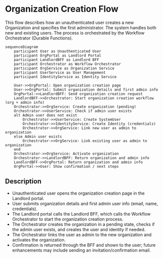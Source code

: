# Organization Creation Flow

This flow describes how an unauthenticated user creates a new Organization and specifies the first administrator. The system handles both new and existing users. The process is orchestrated by the Workflow Orchestrator (Durable Functions).

```mermaid
sequenceDiagram
    participant User as Unauthenticated User
    participant OrgPortal as Landlord Portal
    participant LandlordBFF as Landlord BFF
    participant Orchestrator as Workflow Orchestrator
    participant OrgService as Organization Service
    participant UserService as User Management
    participant IdentityService as Identity Service

    User->>OrgPortal: Open organization creation page
    User->>OrgPortal: Submit organization details and first admin info
    OrgPortal->>LandlordBFF: Send organization creation request
    LandlordBFF->>Orchestrator: Start organization creation workflow (org + admin info)
    Orchestrator->>OrgService: Create organization (pending)
    Orchestrator->>UserService: Check if admin user exists
    alt Admin user does not exist
        Orchestrator->>UserService: Create SystemUser
        Orchestrator->>IdentityService: Create Identity (credentials)
        Orchestrator->>OrgService: Link new user as admin to organization
    else Admin user exists
        Orchestrator->>OrgService: Link existing user as admin to organization
    end
    Orchestrator->>OrgService: Activate organization
    Orchestrator->>LandlordBFF: Return organization and admin info
    LandlordBFF->>OrgPortal: Return organization and admin info
    OrgPortal->>User: Show confirmation / next steps
```

## Description
- Unauthenticated user opens the organization creation page in the Landlord portal.
- User submits organization details and first admin user info (email, name, credentials).
- The Landlord portal calls the Landlord BFF, which calls the Workflow Orchestrator to start the organization creation process.
- The Orchestrator creates the organization in a pending state, checks if the admin user exists, and creates the user and identity if needed.
- The Orchestrator links the user as admin to the new organization and activates the organization.
- Confirmation is returned through the BFF and shown to the user; future enhancements may include sending an invitation/confirmation email.
